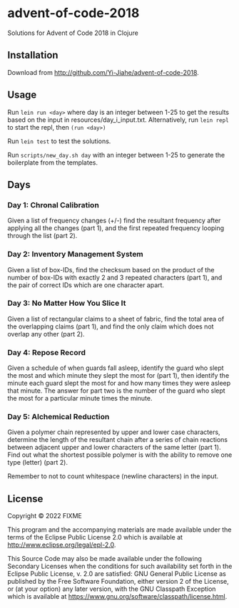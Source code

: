 # advent-of-code-2018

Solutions for Advent of Code 2018 in Clojure

## Installation

Download from http://github.com/Yi-Jiahe/advent-of-code-2018.

## Usage

Run `lein run <day>` where day is an integer between 1-25 to get the results based on the input in resources/day_i_input.txt. Alternatively, run `lein repl` to start the repl, then `(run <day>)`

Run `lein test` to test the solutions.

Run `scripts/new_day.sh day` with an integer between 1-25 to generate the boilerplate from the templates.

## Days

### Day 1: Chronal Calibration

Given a list of frequency changes (+/-) find the resultant frequency after applying all the changes (part 1), and the first repeated frequency looping through the list (part 2).

### Day 2: Inventory Management System

Given a list of box-IDs, find the checksum based on the product of the number of box-IDs with exactly 2 and 3 repeated characters (part 1), and the pair of correct IDs which are one character apart.

### Day 3: No Matter How You Slice It

Given a list of rectangular claims to a sheet of fabric, find the total area of the overlapping claims (part 1), and find the only claim which does not overlap any other (part 2).

### Day 4: Repose Record

Given a schedule of when guards fall asleep, identify the guard who slept the most and which minute they slept the most for (part 1), then identify the minute each guard slept the most for and how many times they were asleep that minute. The answer for part two is the number of the guard who slept the most for a particular minute times the minute.

### Day 5: Alchemical Reduction

Given a polymer chain represented by upper and lower case characters, determine the length of the resultant chain after a series of chain reactions between adjacent upper and lower characters of the same letter (part 1). Find out what the shortest possible polymer is with the ability to remove one type (letter) (part 2). 

Remember to not to count whitespace (newline characters) in the input.

## License

Copyright © 2022 FIXME

This program and the accompanying materials are made available under the
terms of the Eclipse Public License 2.0 which is available at
http://www.eclipse.org/legal/epl-2.0.

This Source Code may also be made available under the following Secondary
Licenses when the conditions for such availability set forth in the Eclipse
Public License, v. 2.0 are satisfied: GNU General Public License as published by
the Free Software Foundation, either version 2 of the License, or (at your
option) any later version, with the GNU Classpath Exception which is available
at https://www.gnu.org/software/classpath/license.html.

